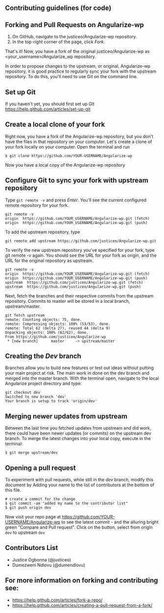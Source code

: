 
Contributing guidelines (for code)
----------------------------------

Forking and Pull Requests on Angularize-wp
--------------------------------------
1. On GitHub, navigate to the justiceo/Angularize-wp repository.
2. In the top-right corner of the page, click *Fork*.

That's it! Now, you have a fork of the original justiceo/Angularize-wp as <your_username>/Angularize_wp repository.

In order to propose changes to the upstream, or original, Angularize-wp repository, it is good practice to regularly sync your fork with the upstream repository. To do this, you'll need to use Git on the command line. 

Set up Git
----------------
If you haven't yet, you should first set up Git https://help.github.com/articles/set-up-git 

Create a local clone of your fork
---------------------------------
Right now, you have a fork of the Angularize-wp repository, but you don't have the files in that repository on your computer. Let's create a clone of your fork locally on your computer.
Open the terminal and run
```
$ git clone https://github.com/YOUR-USERNAME/Angularize-wp
```
Now you have a local copy of the Angularize-wp repository


Configure Git to sync your fork with upstream repository
--------------------------------------------
Type `git remote -v` and press *Enter*. You'll see the current configured remote repository for your fork.
```
git remote -v
origin  https://github.com/YOUR_USERNAME/Angularize-wp.git (fetch)
origin  https://github.com/YOUR_USERNAME/Angularize-wp.git (push)
```
To add the upstream repository, type
```
git remote add upstream https://github.com/justiceo/Angularize-wp.git
```

To verify the new upstream repository you've specified for your fork, type git remote -v again. You should see the URL for your fork as origin, and the URL for the original repository as upstream.
```
git remote -v
origin  https://github.com/YOUR_USERNAME/Angularize-wp.git (fetch)
origin  https://github.com/YOUR_USERNAME/Angularize-wp.git (push)
upstream  https://github.com/justiceo/Angularize-wp.git (fetch)
upstream  https://github.com/justiceo/Angularize-wp.git (push)
```

Next, fetch the branches and their respective commits from the upstream repository. Commits to master will be stored in a local branch, upstream/master.
```
git fetch upstream
remote: Counting objects: 75, done.
remote: Compressing objects: 100% (53/53), done.
remote: Total 62 (delta 27), reused 44 (delta 9)
Unpacking objects: 100% (62/62), done.
From https://github.com/justiceo/Angularize-wp
 * [new branch]      master     -> upstream/master
```

Creating the *Dev* branch
-----------------------------
Branches allow you to build new features or test out ideas without putting your main project at risk. The main work in done on the dev branch and merged into the master branch. 
With the terminal open, navigate to the local Angularize project directory and type:
```
git checkout dev
Switched to new branch 'dev'
Your branch is setup to track 'origin/dev'
```

Merging newer updates from upstream
----------------------------------------
Between the last time you fetched updates from upstream and did work, there could have been newer updates (or commits) on the upstream dev branch. To merge the latest changes into your local copy, execute in the terminal:
```
$ git merge upstream/dev
```

Opening a pull request
---------------------------
To experiment with pull requests, while still in the *dev* branch, modify this document by Adding your name to the list of contributors at the bottom of this file.
```
# create a commit for the change
$ git commit -am "added my name to the contributor list"
$ git push origin dev
```
Now visit your repo page at https://github.com/YOUR-USERNAME/Angularize-wp to see the latest commit - and the alluring bright green "Compare and Pull request". Click on the button, select from origin `dev` to upstream `dev`

Contributors List
-----------------
* Justice Ogbonna (@justiceo)
* Dumezweni Ndlovu (@dumendlovu)


For more information on forking and contributing see:
---------------
* https://help.github.com/articles/fork-a-repo/
* https://help.github.com/articles/creating-a-pull-request-from-a-fork/